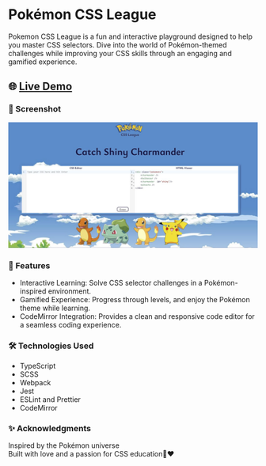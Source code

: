 # Pokémon CSS League

Pokemon CSS League is a fun and interactive playground designed to help you master CSS selectors. Dive into the world of Pokémon-themed challenges while improving your CSS skills through an engaging and gamified experience.

## 🌐 [Live Demo](https://okitel.github.io/pokemon-css-league/)

### 📸 Screenshot

![Pokemon CSS League Screenshot](./rs-css/public/screenshot.jpg)

### 🎯 Features

- Interactive Learning: Solve CSS selector challenges in a Pokémon-inspired environment.
- Gamified Experience: Progress through levels, and enjoy the Pokémon theme while learning.
- CodeMirror Integration: Provides a clean and responsive code editor for a seamless coding experience.

### 🛠️ Technologies Used

- TypeScript
- SCSS
- Webpack
- Jest
- ESLint and Prettier
- CodeMirror

### ✨ Acknowledgments

Inspired by the Pokémon universe  
Built with love and a passion for CSS education🧸❤️
